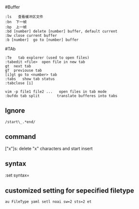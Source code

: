 #Buffer
```
:ls   查看缓冲区文件
:bn  下一帧 
:bp  上一帧 
:bd [number] delete [number] buffer, default current 
:bw close current buffer
:b [number]  go to [number] buffer
```

#TAb
```
:Te   tab explorer (used to open files)
:tabedit <file>  open file in new tab
gt  next tab
gT  previouse tab
[i]gt go to <number> tab
:tabs   show tab status
:tabclose [i]

vim -p file1 file2 ...   open files in tab mode
:bufdo tab split        translate bufferes into tabs
```


## Ignore 
```
/start\_.*end/
```


## command
["x"]s: delete "x" characters and start insert


## syntax
:set syntax=<xml>
## customized setting for sepecified filetype
```
au FileType yaml setl noai sw=2 sts=2 et
```
